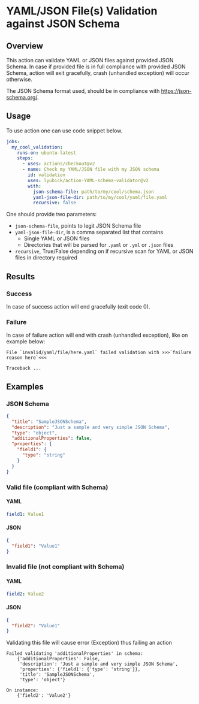 # YAML/JSON File(s) Validation against JSON Schema

## Overview
This action can validate YAML or JSON files against provided JSON Schema. In case if provided file is in full compliance
with provided JSON Schema, action will exit gracefully, crash (unhandled exception) will occur otherwise.

The JSON Schema format used, should be in compliance with https://json-schema.org/. 

## Usage
To use action one can use code snippet below.
```yaml
jobs:
  my_cool_validation:
    runs-on: ubuntu-latest
    steps:
      - uses: actions/checkout@v2
      - name: Check my YAML/JSON file with my JSON schema
        id: validation
        uses: lyubick/action-YAML-schema-validator@v2
        with:
          json-schema-file: path/to/my/cool/schema.json
          yaml-json-file-dir: path/to/my/cool/yaml/file.yaml
          recursive: false
```
One should provide two parameters:
- `json-schema-file`, points to legit JSON Schema file
- `yaml-json-file-dir`, is a comma separated list that contains
  - Single YAML or JSON files
  - Directories that will be parsed for `.yaml` or `.yml` or `.json` files
- `recursive`, True/False depending on if recursive scan for YAML or JSON files in directory required

## Results
### Success
In case of success action will end gracefully (exit code 0).

### Failure
In case of failure action will end with crash (unhandled exception), like on example below:
```text
File `invalid/yaml/file/here.yaml` failed validation with >>>`failure reason here`<<<

Traceback ...
```

## Examples
### JSON Schema
```json
{
  "title": "SampleJSONSchema",
  "description": "Just a sample and very simple JSON Schema",
  "type": "object",
  "additionalProperties": false,
  "properties": {
    "field1": {
      "type": "string"
    }
  }
}
```

### Valid file (compliant with Schema)
#### YAML
```yaml
field1: Value1
```
#### JSON
```json
{
  "field1": "Value1"
}
```

### Invalid file (not compliant with Schema)
#### YAML
```yaml
field2: Value2
```

#### JSON
```json
{
  "field2": "Value1"
}
```

Validating this file will cause error (Exception) thus failing an action
```text
Failed validating 'additionalProperties' in schema:
    {'additionalProperties': False,
     'description': 'Just a sample and very simple JSON Schema',
     'properties': {'field1': {'type': 'string'}},
     'title': 'SampleJSONSchema',
     'type': 'object'}

On instance:
    {'field2': 'Value2'}
```
